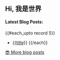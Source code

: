<h2>Hi, 我是世界</h2>

<h4> Latest Blog Posts: </h4>

{{#each_upto record 5}}
  - [{{title}}](https://yuque.com/{{@root.namespace}}/{{slug}})
{{/each}}

<p><a href="https://www.yuque.com/chenzesam">😎 More blog posts</a></p>
